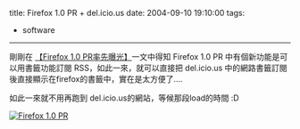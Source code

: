 title: Firefox 1.0 PR + del.icio.us
date: 2004-09-10 19:10:00
tags: 
- software
---

剛剛在 [【Firefox 1.0 PR率先曝光】](http://www.azuremedia.net/tech/history/web/000683.html)一文中得知 Firefox 1.0 PR 中有個新功能是可以用書籤功能訂閱 RSS，如此一來，就可以直接把 del.icio.us 中的網路書籤訂閱後直接顯示在firefox的書籤中，實在是太方便了....

如此一來就不用再跑到 del.icio.us的網站，等候那段load的時間 :D

[![Firefox 1.0 PR](http://wshlab2.ee.kuas.edu.tw/~yurenju/albums/screenshot/firefox_1_0_PR_bookmark.thumb.jpg)](http://wshlab2.ee.kuas.edu.tw/~yurenju/gallery/screenshot/firefox_1_0_PR_bookmark)